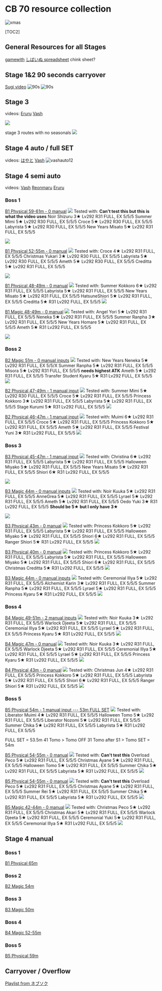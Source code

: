 # CB 70 resource collection
![xmas](https://pbs.twimg.com/media/GCG7tyWasAAlHwJ?format=png&name=900x900)

 [TOC2] 
## General Resources for all Stages
[gamewith](https://gamewith.jp/pricone-re/article/show/431266)
[しばいぬ spreadsheet](https://docs.google.com/spreadsheets/d/1gRC9DSIGWEo4evJT9_SKBvdXo83iRxkRot9zs2mCwvI/edit#gid=790984515)
chink sheet?


## Stage 1&2 90 seconds carryover
[Sugi video](https://www.youtube.com/watch?v=8SE4_8OoPlk)
![90s](https://pbs.twimg.com/media/GCApJ6_bIAAETad?format=jpg&name=large)
![90s](https://pomf2.lain.la/f/2er01mfs.png)

## Stage 3
videos:
[Eruru](https://www.youtube.com/watch?v=XPXzw3PbhOs)
[Vash](https://www.youtube.com/watch?v=_pFcBcz59fc)

![](https://pbs.twimg.com/media/GCAoqWFaAAAHGfE?format=jpg&name=medium)

stage 3 routes with no seasonals
![](https://pbs.twimg.com/media/GCA1hP6bEAAGnSm?format=jpg&name=4096x4096)

## Stage 4 auto / full SET
videos:
[はやと](https://youtu.be/T_v9ORelir0)
[Vash](https://youtu.be/mdRezTBeEK8)
![vashauto12](https://pomf2.lain.la/f/3n85osui.png)

## Stage 4 semi auto
videos:
[Vash](https://youtu.be/DTxB0VVVnTM)
[Reonmaru](https://www.youtube.com/watch?v=XUbw8uWZcrI)
[Eruru](https://www.youtube.com/watch?v=lS6Td1ucTcY)

### Boss 1
[B1 Physical 59-61m - 0 manual](https://www.youtube.com/watch?v=fDm3vi7ZN2c)
![](https://pomf2.lain.la/f/2kxlcvrx.jpg)
Tested with: **Can't test this but this is what the video uses**
Noir Shizuru 3★ Lv292 R31 FULL, EX 5/5/5
Summer Mimi 5★ Lv292 R30 FULL, EX 5/5/5
Croce 5★ Lv292 R30 FULL, EX 5/5/5
Labyrista 5★ Lv292 R30 FULL, EX 5/5/5
New Years Misato 5★ Lv292 R31 FULL, EX 5/5/5

![](https://pomf2.lain.la/f/unthqdnd.png)

[B1 Physical 52-55m - 0 manual](https://www.youtube.com/watch?v=i7GbIZUYv5k)
![](https://pomf2.lain.la/f/zpmgdsl.png)
Tested with: 
Croce 4★ Lv292 R31 FULL, EX 5/5/5
Christmas Yukari 3★ Lv292 R30 FULL, EX 5/5/5
Labyrista 5★ Lv292 R30 FULL, EX 5/5/5
Ameth 5★ Lv292 R30 FULL, EX 5/5/5
Creditta 5★ Lv292 R31 FULL, EX 5/5/5

![](https://pomf2.lain.la/f/cj3fs1ar.png)

[B1 Physical 48-49m - 0 manual](https://www.youtube.com/watch?v=5Yzktd6OdJA)
![](https://pomf2.lain.la/f/hqi4nvul.png)
Tested with: 
Summer Kokkoro 6★ Lv292 R31 FULL, EX 5/5/5
Labyrista 5★ Lv292 R31 FULL, EX 5/5/5
New Years Misato 5★ Lv292 R31 FULL, EX 5/5/5
HatsuneShiori 5★ Lv292 R31 FULL, EX 5/5/5
Creditta 5★ R31 Lv292 FULL, EX 5/5/5
![](https://pomf2.lain.la/f/k0ulgig.png)

[B1 Magic 48-49m - 0 manual](https://gamewith.jp/pricone-re/article/show/419093)
![](https://pomf2.lain.la/f/2aispa4o.png)
Tested with: 
Angel Yori 5★ Lv292 R31 FULL, EX 5/5/5
Neneka 5★ Lv292 R31 FULL, EX 5/5/5
Summer Ranpha 3★ Lv292 R31 FULL, EX 5/5/5
New Years Homare 5★ Lv292 R31 FULL, EX 5/5/5
Ameth 5★ R31 Lv292 FULL, EX 5/5/5

![](https://pomf2.lain.la/f/f8i6sg03.png)

### Boss 2
[B2 Magic 51m - 0 manual inputs](https://docs.google.com/spreadsheets/d/1gRC9DSIGWEo4evJT9_SKBvdXo83iRxkRot9zs2mCwvI/edit#gid=1565539494&range=F5:F47)
![](https://pomf2.lain.la/f/s0dpnpe.png)
Tested with: 
New Years Neneka 5★ Lv292 R31 FULL, EX 5/5/X
Summer Ranpha 5★ Lv292 R31 FULL, EX 5/5/5
Misora 5★ Lv292 R31 FULL, EX 5/5/5 **needs highest ATK**
Ameth 5★ Lv292 R31 FULL, EX 5/5/5
Transfer Student Kyaru 5★ R31 Lv292 FULL, EX 5/5/5
![](https://pomf2.lain.la/f/gfxh0ke1.png)

[B2 Physical 47-49m - 1 manual input](https://www.youtube.com/watch?v=BBVuFI2si_A)
![](https://pomf2.lain.la/f/rxrpo8am.png)
Tested with: 
Summer Mimi 5★ Lv292 R30 FULL, EX 5/5/5
Croce 5★ Lv292 R31 FULL, EX 5/5/5
Princess Kokkoro 3★ Lv292 R31 FULL, EX 5/5/5
Labyrista 5★ Lv292 R31 FULL, EX 5/5/5
Stage Kurumi 5★ R31 Lv292 FULL, EX 5/5/5
![](https://pomf2.lain.la/f/ic3rn1c.png)

[B2 Physical 46-47m - 1 manual input](https://gamewith.jp/pricone-re/article/show/364694)
![](https://pomf2.lain.la/f/p7n3v3v.png)
Tested with: 
Muimi 6★ Lv292 R31 FULL, EX 5/5/5
Croce 5★ Lv292 R31 FULL, EX 5/5/5
Princess Kokkoro 5★ Lv292 R31 FULL, EX 5/5/5
Ameth 5★ Lv292 R31 FULL, EX 5/5/5
Festival Yuni 3★ R31 Lv292 FULL, EX 5/5/5
![](https://pomf2.lain.la/f/7ahzc89h.png)


### Boss 3
[B3 Physical 45-47m - 1 manual input](https://www.youtube.com/watch?v=yFqHA4HLR04)
![](https://pomf2.lain.la/f/9zeyg2a3.png)
Tested with: 
Christina 6★ Lv292 R31 FULL, EX 5/5/5
Labyrista 5★ Lv292 R31 FULL, EX 5/5/5
Halloween Miyako 5★ Lv292 R31 FULL, EX 5/5/5
New Years Misato 5★ Lv292 R31 FULL, EX 5/5/5
Shiori 6★ R31 Lv292 FULL, EX 5/5/5

![](https://pomf2.lain.la/f/avzs6gdu.png)

[B3 Magic 44m - 0 manual inputs](https://www.youtube.com/watch?v=zY4FY0-Tn8Q)
![](https://pomf2.lain.la/f/1u4699rn.png)
Tested with: 
Noir Kuuka 5★ Lv292 R31 FULL, EX 5/5/5
AnneGrea 5★ Lv292 R31 FULL, EX 5/5/5
Lyrael 5★ Lv292 R31 FULL, EX 5/5/5
Ameth 5★ Lv292 R31 FULL, EX 5/5/5
Oedo Yuki 3★ R31 Lv292 FULL, EX 5/5/5 **Should be 5★ but I only have 3★**

![](https://pomf2.lain.la/f/y3ik7pyk.png)

[B3 Physical 43m - 0 manual](https://youtu.be/hSWHATLZMoU)
![](https://pomf2.lain.la/f/13qj2ftu.png)
Tested with: 
Princess Kokkoro 5★ Lv292 R31 FULL, EX 5/5/5
Labyrista 5★ Lv292 R31 FULL, EX 5/5/5
Halloween Miyako 5★ Lv292 R31 FULL, EX 5/5/5
Shiori 6★ Lv292 R31 FULL, EX 5/5/5
Ranger Shiori 5★ R31 Lv292 FULL, EX 5/5/5
![](https://pomf2.lain.la/f/unrcxlgn.png)

[B3 Physical 40m - 0 manual](https://www.youtube.com/watch?v=aTBxpAYOAtQ)
![](https://pomf2.lain.la/f/9n1j9a0.png)
Tested with: 
Princess Kokkoro 5★ Lv292 R31 FULL, EX 5/5/5
Labyrista 5★ Lv292 R31 FULL, EX 5/5/5
Halloween Miyako 5★ Lv292 R31 FULL, EX 5/5/5
Shiori 6★ Lv292 R31 FULL, EX 5/5/5
Christmas Creditta 5★ R31 Lv292 FULL, EX 5/5/5
![](https://pomf2.lain.la/f/5zgjjovn.png)

[B3 Magic 44m - 0 manual inputs](https://www.youtube.com/watch?v=UCSyq8TYFuk)
![](https://pomf2.lain.la/f/9biu0qje.png)
Tested with: 
Ceremonial Illya 5★ Lv292 R31 FULL, EX 5/5/5
Alchemist Karin 3★ Lv292 R31 FULL, EX 5/5/5
Summer Ranpha 5★ Lv292 R31 FULL, EX 5/5/5
Lyrael 5★ Lv292 R31 FULL, EX 5/5/5
Princess Kyaru 5★ R31 Lv292 FULL, EX 5/5/5
![](https://pomf2.lain.la/f/pokd069.png)

### Boss 4

[B4 Magic 49-51m - 2 manual inputs](https://www.youtube.com/watch?v=0h9CMzyk0fQ)
![](https://pomf2.lain.la/f/uyg1zdp3.png)
Tested with: 
Noir Kuuka 3★ Lv292 R31 FULL, EX 5/5/5
Warlock Djeeta 5★ Lv292 R31 FULL, EX 5/5/5
Ceremonial Illya 5★ Lv292 R31 FULL, EX 5/5/5
Lyrael 5★ Lv292 R31 FULL, EX 5/5/5
Princess Kyaru 5★ R31 Lv292 FULL, EX 5/5/5
![](https://pomf2.lain.la/f/8t2ftkmx.png)

[B4 Magic 47m - 0 manual](https://www.youtube.com/watch?v=ituyINLqjKQ)
![](https://pomf2.lain.la/f/ay54eg9i.png)
Tested with: 
Noir Kuuka 3★ Lv292 R31 FULL, EX 5/5/5
Warlock Djeeta 5★ Lv292 R31 FULL, EX 5/5/5
Ceremonial Illya 5★ Lv292 R31 FULL, EX 5/5/5
Lyrael 5★ Lv292 R31 FULL, EX 5/5/5
Princess Kyaru 5★ R31 Lv292 FULL, EX 5/5/5
![](https://pomf2.lain.la/f/e5tebf8i.png)

[B4 Physical 43m - 0 manual](https://docs.google.com/spreadsheets/d/1gRC9DSIGWEo4evJT9_SKBvdXo83iRxkRot9zs2mCwvI/edit#gid=1742465964&range=B5:B47)
![](https://pomf2.lain.la/f/p71v2zr.png)
Tested with: 
Christmas Jun 4★ Lv292 R31 FULL, EX 5/5/5
Princess Kokkoro 5★ Lv292 R31 FULL, EX 5/5/5
Labyrista 5★ Lv292 R31 FULL, EX 5/5/5
Shiori 6★ Lv292 R31 FULL, EX 5/5/5
Ranger Shiori 5★ R31 Lv292 FULL, EX 5/5/5
![](https://pomf2.lain.la/f/5d29qvgy.png)

### Boss 5
[B5 Physical 54m - 1 manual input --- 53m FULL SET](https://docs.google.com/spreadsheets/d/1gRC9DSIGWEo4evJT9_SKBvdXo83iRxkRot9zs2mCwvI/edit#gid=2111905137&range=D5:D22)
![](https://pomf2.lain.la/f/wmj1o9n9.png)
Tested with: 
Liberator Muimi 4★ Lv292 R31 FULL, EX 5/5/5
Halloween Tomo 5★ Lv292 R31 FULL, EX 5/5/5
Liberator Nozomi 5★ Lv292 R31 FULL, EX 5/5/5
Summer Chika 5★ Lv292 R31 FULL, EX 5/5/5
Labyrista 5★ R31 Lv292 FULL, EX 5/5/5

FULL SET = 53.5m
41 Tomo > Tomo OFF
31 Tomo after S1 > Tomo SET = 54m

[B5 Physical 54-55m - 0 manual](https://www.youtube.com/watch?v=Uo9YQ2ot1L4)
![](https://pomf2.lain.la/f/mveswd22.png)
Tested with: **Can't test this**
Overload Peco 5★ Lv292 R31 FULL, EX 5/5/5
Christmas Ayane 5★ Lv292 R31 FULL, EX 5/5/5
Halloween Tomo 5★ Lv292 R31 FULL, EX 5/5/5
Summer Chika 5★ Lv292 R31 FULL, EX 5/5/5
Labyrista 5★ R31 Lv292 FULL, EX 5/5/5
![](https://pomf2.lain.la/f/l4emaeq5.png)


[B5 Physical 54-55m - 0 manual](https://www.youtube.com/watch?v=PH9hOPsla8k)
![](https://pomf2.lain.la/f/wxbitgi8.png)
Tested with: **Can't test this**
Overload Peco 5★ Lv292 R31 FULL, EX 5/5/5
Christmas Ayane 5★ Lv292 R31 FULL, EX 5/5/5
Summer Rei 5★ Lv292 R31 FULL, EX 5/5/5
Summer Chika 5★ Lv292 R31 FULL, EX 5/5/5
Labyrista 5★ R31 Lv292 FULL, EX 5/5/5
![](https://pomf2.lain.la/f/y1utkwiu.png)


[B5 Magic 42-44m - 0 manual](https://www.youtube.com/watch?v=qfaWpsntbJ4)
![](https://pomf2.lain.la/f/8ctesop.png)
Tested with: 
Christmas Peco 5★ Lv292 R31 FULL, EX 5/5/5
Christmas Akari 5★ Lv292 R31 FULL, EX 5/5/5
Warlock Djeeta 5★ Lv292 R31 FULL, EX 5/5/5
Ceremonial Yuki 5★ Lv292 R31 FULL, EX 5/5/5
Ceremonial Illya 5★ R31 Lv292 FULL, EX 5/5/5
![](https://pomf2.lain.la/f/uq8epimd.png)

## Stage 4 manual
### Boss 1
[B1 Physical 65m](https://www.youtube.com/watch?v=ptLyQFYr3ak)

### Boss 2
[B2 Magic 54m](https://www.youtube.com/watch?v=Fh45vLCkkxo)

### Boss 3
[B3 Magic 50m](https://www.youtube.com/watch?v=fXg_kcE4lxY)

### Boss 4
[B4 Magic 52-55m](https://www.youtube.com/watch?v=wTlA3W3cJsQ)

### Boss 5
[B5 Physical 59m](https://www.youtube.com/watch?v=V3l6QSTJV5w)
## Carryover / Overflow
[Playlist from ネブソク](https://www.youtube.com/playlist?list=PLZmWQnJpjP3UXghaVh8bCRnUpZinU7JFm)